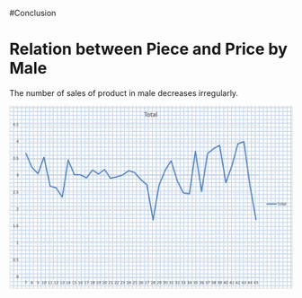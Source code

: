 #Conclusion

# Relation between Piece and Price by Male

The number of sales of product in male decreases irregularly.

![alt text](https://github.com/warshophysical/pandas-challenge/blob/main/HeroesOfPymoli/Resources/Picture1.png?raw=true)

